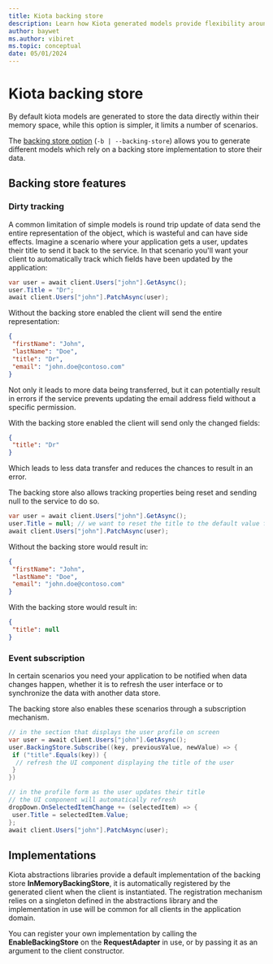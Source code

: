 ```yaml
---
title: Kiota backing store
description: Learn how Kiota generated models provide flexibility around data storage and events subscriptions.
author: baywet
ms.author: vibiret
ms.topic: conceptual
date: 05/01/2024
---
```


# Kiota backing store

By default kiota models are generated to store the data directly within their memory space, while this option is simpler, it limits a number of scenarios.

The [backing store option](./using.md) (`-b | --backing-store`) allows you to generate different models which rely on a backing store implementation to store their data.

## Backing store features

### Dirty tracking

A common limitation of simple models is round trip update of data send the entire representation of the object, which is wasteful and can have side effects.
Imagine a scenario where your application gets a user, updates their title to send it back to the service. In that scenario you'll want your client to automatically track which fields have been updated by the application:

```csharp
var user = await client.Users["john"].GetAsync();
user.Title = "Dr";
await client.Users["john"].PatchAsync(user);
```

Without the backing store enabled the client will send the entire representation:

```json
{
 "firstName": "John",
 "lastName": "Doe",
 "title": "Dr",
 "email": "john.doe@contoso.com"
}
```

Not only it leads to more data being transferred, but it can potentially result in errors if the service prevents updating the email address field without a specific permission.

With the backing store enabled the client will send only the changed fields:

```json
{
 "title": "Dr"
}
```

Which leads to less data transfer and reduces the chances to result in an error.

The backing store also allows tracking properties being reset and sending null to the service to do so.

```csharp
var user = await client.Users["john"].GetAsync();
user.Title = null; // we want to reset the title to the default value from the service
await client.Users["john"].PatchAsync(user);
```

Without the backing store would result in:

```json
{
 "firstName": "John",
 "lastName": "Doe",
 "email": "john.doe@contoso.com"
}
```

With the backing store would result in:

```json
{
 "title": null
}
```

### Event subscription

In certain scenarios you need your application to be notified when data changes happen, whether it is to refresh the user interface or to synchronize the data with another data store.

The backing store also enables these scenarios through a subscription mechanism.

```csharp
// in the section that displays the user profile on screen
var user = await client.Users["john"].GetAsync();
user.BackingStore.Subscribe((key, previousValue, newValue) => {
 if ("title".Equals(key)) {
  // refresh the UI component displaying the title of the user
 }
})

// in the profile form as the user updates their title
// the UI component will automatically refresh
dropDown.OnSelectedItemChange += (selectedItem) => {
 user.Title = selectedItem.Value;
};
await client.Users["john"].PatchAsync(user);
```

## Implementations

Kiota abstractions libraries provide a default implementation of the backing store **InMemoryBackingStore**, it is automatically registered by the generated client when the client is instantiated. The registration mechanism relies on a singleton defined in the abstractions library and the implementation in use will be common for all clients in the application domain.

You can register your own implementation by calling the **EnableBackingStore** on the **RequestAdapter** in use, or by passing it as an argument to the client constructor.
